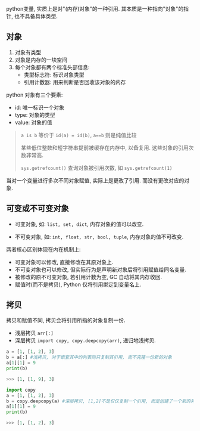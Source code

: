 python变量, 实质上是对"(内存)对象"的一种引用. 其本质是一种指向"对象"的指针, 也不具备具体类型.

## 对象

1. 对象有类型
2. 对象是内存的一块空间
3. 每个对象都有两个标准头部信息:
	- 类型标志符: 标识对象类型
	- 引用计数器: 用来判断是否回收该对象的内存

python 对象有三个要素:
- id: 唯一标识一个对象
- type: 对象的类型
- value: 对象的值

> `a is b` 等价于 `id(a) = id(b)`, `a==b` 则是纯值比较
> 
> 某些低位整数和短字符串提前被缓存在内存中, 以备复用. 这些对象的引用次数非常高.
> 
> `sys.getrefcount()` 查询对象被引用次数, 如 `sys.getrefcount(1)`

当对一个变量进行多次不同对象赋值, 实际上是更改了引用. 而没有更改对应的对象. 

## 可变或不可变对象

- 可变对象, 如: `list, set, dict`, 内存对象的值可以改变.

- 不可变对象, 如: `int, float, str, bool, tuple`, 内存对象的值不可改变.

两者核心区别体现在内在机制上:
- 可变对象可以修改, 直接修改在其原对象上.
- 不可变对象也可以修改, 但实际行为是声明新对象后将引用赋值给同名变量.
- 被修改的原不可变对象, 若引用计数为空, GC 自动将其内存收回.
- 赋值时(而不是拷贝), Python 仅将引用绑定到变量名上.

## 拷贝

拷贝和赋值不同, 拷贝会将引用所指的对象复制一份.

- 浅层拷贝 `arr[:]`
- 深层拷贝 `import copy, copy.deepcopy(arr)`, 递归地浅拷贝.

```python
a = [1, [1, 2], 3]
b = a[:] #浅拷贝, 对于嵌套其中的列表则只复制其引用, 而不克隆一份新的对象
a[1][1] = 9
print(b) 

>>> [1, [1, 9], 3]
```

```python
import copy
a = [1, [1, 2], 3]
b = copy.deepcopy(a) #深层拷贝, [1,2]不是仅仅复制一个引用, 而是创建了一个新的列表对象
a[1][1] = 9
print(b) 

>>> [1, [1, 2], 3]
```
